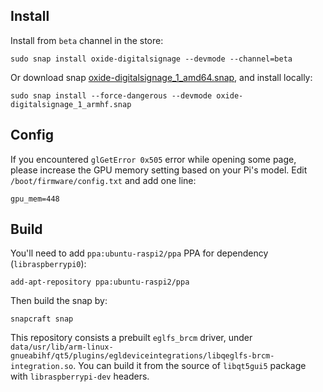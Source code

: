 ## Install 

Install from `beta` channel in the store: 

    sudo snap install oxide-digitalsignage --devmode --channel=beta

Or download snap [oxide-digitalsignage_1_amd64.snap](https://github.com/penk/oxide-eglfs-snap/releases/download/beta/oxide-digitalsignage_1_amd64.snap), and install locally:

    sudo snap install --force-dangerous --devmode oxide-digitalsignage_1_armhf.snap 

## Config 

If you encountered `glGetError 0x505` error while opening some page, please increase the GPU memory setting based on your Pi's model. 
Edit `/boot/firmware/config.txt` and add one line: 

    gpu_mem=448 

## Build 

You'll need to add `ppa:ubuntu-raspi2/ppa` PPA for dependency (`libraspberrypi0`): 

    add-apt-repository ppa:ubuntu-raspi2/ppa

Then build the snap by: 

    snapcraft snap 

This repository consists a prebuilt `eglfs_brcm` driver, under `data/usr/lib/arm-linux-gnueabihf/qt5/plugins/egldeviceintegrations/libqeglfs-brcm-integration.so`. 
You can build it from the source of `libqt5gui5` package with `libraspberrypi-dev` headers. 